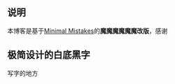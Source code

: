 ## 说明

本博客是基于[Minimal Mistakes](https://mmistakes.github.io/minimal-mistakes/)的**魔魔魔魔魔魔改版**，感谢

## 极简设计的白底黑字

写字的地方
